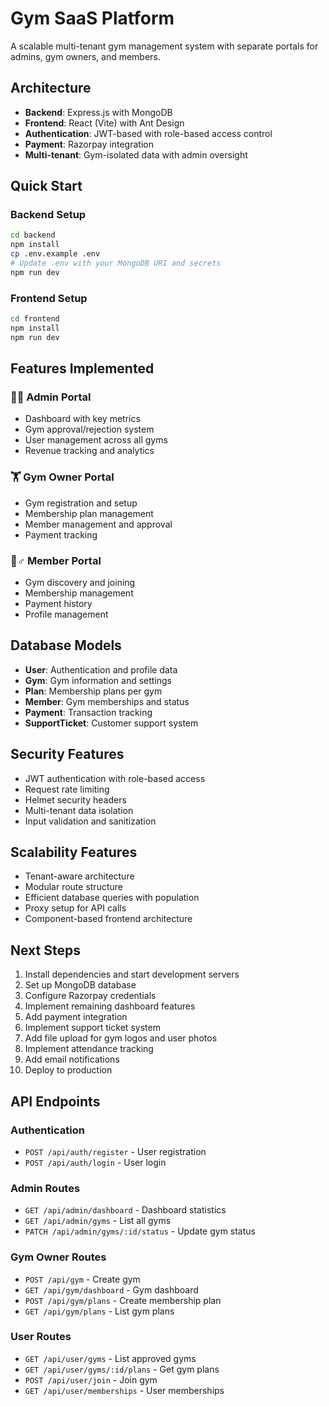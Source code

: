 # Gym SaaS Platform

A scalable multi-tenant gym management system with separate portals for admins, gym owners, and members.

## Architecture

- **Backend**: Express.js with MongoDB
- **Frontend**: React (Vite) with Ant Design
- **Authentication**: JWT-based with role-based access control
- **Payment**: Razorpay integration
- **Multi-tenant**: Gym-isolated data with admin oversight

## Quick Start

### Backend Setup
```bash
cd backend
npm install
cp .env.example .env
# Update .env with your MongoDB URI and secrets
npm run dev
```

### Frontend Setup
```bash
cd frontend
npm install
npm run dev
```

## Features Implemented

### 🧑💼 Admin Portal
- Dashboard with key metrics
- Gym approval/rejection system
- User management across all gyms
- Revenue tracking and analytics

### 🏋️ Gym Owner Portal
- Gym registration and setup
- Membership plan management
- Member management and approval
- Payment tracking

### 🧍♂️ Member Portal
- Gym discovery and joining
- Membership management
- Payment history
- Profile management

## Database Models

- **User**: Authentication and profile data
- **Gym**: Gym information and settings
- **Plan**: Membership plans per gym
- **Member**: Gym memberships and status
- **Payment**: Transaction tracking
- **SupportTicket**: Customer support system

## Security Features

- JWT authentication with role-based access
- Request rate limiting
- Helmet security headers
- Multi-tenant data isolation
- Input validation and sanitization

## Scalability Features

- Tenant-aware architecture
- Modular route structure
- Efficient database queries with population
- Proxy setup for API calls
- Component-based frontend architecture

## Next Steps

1. Install dependencies and start development servers
2. Set up MongoDB database
3. Configure Razorpay credentials
4. Implement remaining dashboard features
5. Add payment integration
6. Implement support ticket system
7. Add file upload for gym logos and user photos
8. Implement attendance tracking
9. Add email notifications
10. Deploy to production

## API Endpoints

### Authentication
- `POST /api/auth/register` - User registration
- `POST /api/auth/login` - User login

### Admin Routes
- `GET /api/admin/dashboard` - Dashboard statistics
- `GET /api/admin/gyms` - List all gyms
- `PATCH /api/admin/gyms/:id/status` - Update gym status

### Gym Owner Routes
- `POST /api/gym` - Create gym
- `GET /api/gym/dashboard` - Gym dashboard
- `POST /api/gym/plans` - Create membership plan
- `GET /api/gym/plans` - List gym plans

### User Routes
- `GET /api/user/gyms` - List approved gyms
- `GET /api/user/gyms/:id/plans` - Get gym plans
- `POST /api/user/join` - Join gym
- `GET /api/user/memberships` - User memberships
